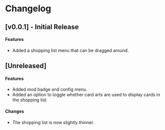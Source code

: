 # Changelog

## [v0.0.1] - Initial Release

#### Features
* Added a shopping list menu that can be dragged around.

## [Unreleased]

#### Features

* Added mod badge and config menu.
* Added an option to toggle whether card arts are used to display cards in the shopping list.

#### Changes

* The shopping list is now slightly thinner.